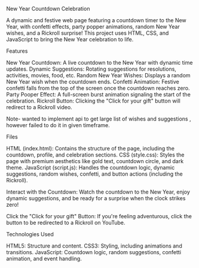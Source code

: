 New Year Countdown Celebration

A dynamic and festive web page featuring a countdown timer to the New Year, with confetti effects, party popper animations, random New Year wishes, and a Rickroll surprise! This project uses HTML, CSS, and JavaScript to bring the New Year celebration to life.

Features

New Year Countdown: A live countdown to the New Year with dynamic time updates.
Dynamic Suggestions: Rotating suggestions for resolutions, activities, movies, food, etc.
Random New Year Wishes: Displays a random New Year wish when the countdown ends.
Confetti Animation: Festive confetti falls from the top of the screen once the countdown reaches zero.
Party Pooper Effect: A full-screen burst animation signaling the start of the celebration.
Rickroll Button: Clicking the "Click for your gift" button will redirect to a Rickroll video.

Note- wanted to implement api to get large list of wishes and suggestions , however failed to do it in given timeframe.

Files

HTML (index.html): Contains the structure of the page, including the countdown, profile, and celebration sections.
CSS (style.css): Styles the page with premium aesthetics like gold text, countdown circle, and dark theme.
JavaScript (script.js): Handles the countdown logic, dynamic suggestions, random wishes, confetti, and button actions (including the Rickroll).

Interact with the Countdown:
Watch the countdown to the New Year, enjoy dynamic suggestions, and be ready for a surprise when the clock strikes zero!

Click the "Click for your gift" Button:
If you're feeling adventurous, click the button to be redirected to a Rickroll on YouTube.

Technologies Used

HTML5: Structure and content.
CSS3: Styling, including animations and transitions.
JavaScript: Countdown logic, random suggestions, confetti animation, and event handling.
